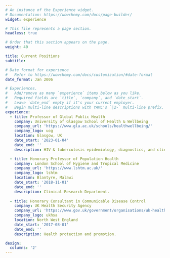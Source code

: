 ```yaml
---
# An instance of the Experience widget.
# Documentation: https://wowchemy.com/docs/page-builder/
widget: experience

# This file represents a page section.
headless: true

# Order that this section appears on the page.
weight: 40

title: Current Positions
subtitle:

# Date format for experience
#   Refer to https://wowchemy.com/docs/customization/#date-format
date_format: Jan 2006

# Experiences.
#   Add/remove as many `experience` items below as you like.
#   Required fields are `title`, `company`, and `date_start`.
#   Leave `date_end` empty if it's your current employer.
#   Begin multi-line descriptions with YAML's `|2-` multi-line prefix.
experience:
  - title: Professor of Global Public Health
    company: University of Glasgow School of Health & Wellbeing
    company_url: 'https://www.gla.ac.uk/schools/healthwellbeing/'
    company_logo: uog
    location: Glasgow, UK
    date_start: '2023-01-04'
    date_end: ''
    description: HIV & tuberculosis epidemiology, diagnostics, and clinical trials.

  - title: Honorary Professor of Population Health
    company: London School of Hygiene and Tropical Medicine
    company_url: 'https://www.lshtm.ac.uk/'
    company_logo: lshtm
    location: Blantyre, Malawi
    date_start: '2018-11-01'
    date_end: ''
    description: Clinical Research Department.
    
  - title: Honorary Consultant in Communicable Disease Control
    company: UK Health Security Agency
    company_url: 'https://www.gov.uk/government/organisations/uk-health-security-agency'
    company_logo: ukhsa
    location: North West England
    date_start: '2017-08-01'
    date_end: ''
    description: Health protection and promotion.

design:
  columns: '2'
---
```

